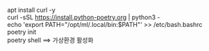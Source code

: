 apt install curl -y  
curl -sSL https://install.python-poetry.org | python3 -  
echo 'export PATH="/opt/ml/.local/bin:$PATH"' >> /etc/bash.bashrc  
poetry init  
poetry shell  ==> 가상환경 활성화  